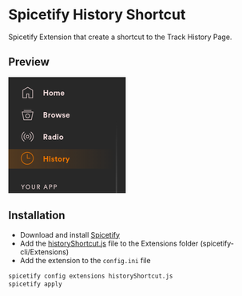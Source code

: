 # Spicetify History Shortcut

Spicetify Extension that create a shortcut to the Track History Page.

## Preview
![Screenshot](screenshot.png)

## Installation
* Download and install [Spicetify](https://github.com/khanhas/spicetify-cli.git)
* Add the [historyShortcut.js](historyShortcut.js) file to the Extensions folder (spicetify-cli/Extensions)
* Add the extension to the `config.ini` file
```shell
spicetify config extensions historyShortcut.js
spicetify apply
```